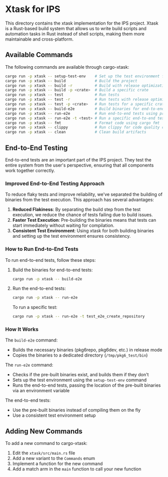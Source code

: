 # Xtask for IPS

This directory contains the xtask implementation for the IPS project. Xtask is a Rust-based build system that allows us to write build scripts and automation tasks in Rust instead of shell scripts, making them more maintainable and cross-platform.

## Available Commands

The following commands are available through cargo-xtask:

```bash
cargo run -p xtask -- setup-test-env    # Set up the test environment for repository tests
cargo run -p xtask -- build             # Build the project
cargo run -p xtask -- build -r          # Build with release optimizations
cargo run -p xtask -- build -p <crate>  # Build a specific crate
cargo run -p xtask -- test              # Run tests
cargo run -p xtask -- test -r           # Run tests with release optimizations
cargo run -p xtask -- test -p <crate>   # Run tests for a specific crate
cargo run -p xtask -- build-e2e         # Build binaries for end-to-end tests
cargo run -p xtask -- run-e2e           # Run end-to-end tests using pre-built binaries
cargo run -p xtask -- run-e2e -t <test> # Run a specific end-to-end test
cargo run -p xtask -- fmt               # Format code using cargo fmt
cargo run -p xtask -- clippy            # Run clippy for code quality checks
cargo run -p xtask -- clean             # Clean build artifacts
```

## End-to-End Testing

End-to-end tests are an important part of the IPS project. They test the entire system from the user's perspective, ensuring that all components work together correctly.

### Improved End-to-End Testing Approach

To reduce flaky tests and improve reliability, we've separated the building of binaries from the test execution. This approach has several advantages:

1. **Reduced Flakiness**: By separating the build step from the test execution, we reduce the chance of tests failing due to build issues.
2. **Faster Test Execution**: Pre-building the binaries means that tests can start immediately without waiting for compilation.
3. **Consistent Test Environment**: Using xtask for both building binaries and setting up the test environment ensures consistency.

### How to Run End-to-End Tests

To run end-to-end tests, follow these steps:

1. Build the binaries for end-to-end tests:
   ```bash
   cargo run -p xtask -- build-e2e
   ```

2. Run the end-to-end tests:
   ```bash
   cargo run -p xtask -- run-e2e
   ```

   To run a specific test:
   ```bash
   cargo run -p xtask -- run-e2e -t test_e2e_create_repository
   ```

### How It Works

The `build-e2e` command:
- Builds the necessary binaries (pkg6repo, pkg6dev, etc.) in release mode
- Copies the binaries to a dedicated directory (`/tmp/pkg6_test/bin`)

The `run-e2e` command:
- Checks if the pre-built binaries exist, and builds them if they don't
- Sets up the test environment using the `setup-test-env` command
- Runs the end-to-end tests, passing the location of the pre-built binaries via an environment variable

The end-to-end tests:
- Use the pre-built binaries instead of compiling them on the fly
- Use a consistent test environment setup

## Adding New Commands

To add a new command to cargo-xtask:

1. Edit the `xtask/src/main.rs` file
2. Add a new variant to the `Commands` enum
3. Implement a function for the new command
4. Add a match arm in the `main` function to call your new function